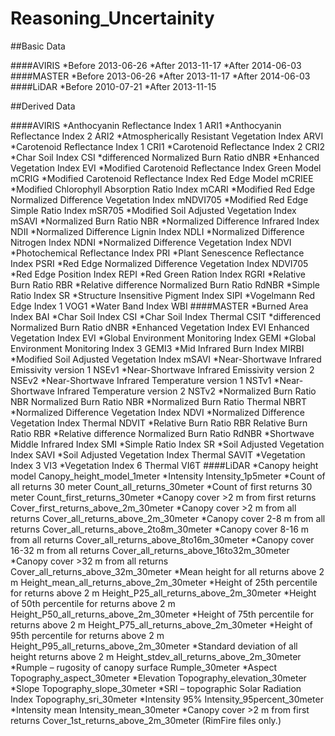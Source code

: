 # Reasoning_Uncertainity

##Basic Data

####AVIRIS 
*Before 2013-06-26
*After 2013-11-17
*After 2014-06-03
####MASTER 
*Before 2013-06-26
*After 2013-11-17
*After 2014-06-03
####LiDAR 
*Before 2010-07-21
*After 2013-11-15

##Derived Data

####AVIRIS
*Anthocyanin Reflectance Index 1 ARI1
*Anthocyanin Reflectance Index 2 ARI2
*Atmospherically Resistant Vegetation Index ARVI
*Carotenoid Reflectance Index 1 CRI1
*Carotenoid Reflectance Index 2 CRI2
*Char Soil Index CSI
*differenced Normalized Burn Ratio dNBR
*Enhanced Vegetation Index EVI
*Modified Carotenoid Reflectance Index Green Model mCRIG
*Modified Carotenoid Reflectance Index Red Edge Model mCRIEE
*Modified Chlorophyll Absorption Ratio Index mCARI
*Modified Red Edge Normalized Difference Vegetation Index mNDVI705
*Modified Red Edge Simple Ratio Index mSR705
*Modified Soil Adjusted Vegetation Index mSAVI
*Normalized Burn Ratio NBR
*Normalized Difference Infrared Index NDII
*Normalized Difference Lignin Index NDLI
*Normalized Difference Nitrogen Index NDNI
*Normalized Difference Vegetation Index NDVI
*Photochemical Reflectance Index PRI
*Plant Senescence Reflectance Index PSRI
*Red Edge Normalized Difference Vegetation Index NDVI705
*Red Edge Position Index REPI
*Red Green Ration Index RGRI
*Relative Burn Ratio RBR
*Relative difference Normalized Burn Ratio RdNBR
*Simple Ratio Index SR
*Structure Insensitive Pigment Index SIPI
*Vogelmann Red Edge Index 1 VOG1
*Water Band Index WBI
####MASTER
*Burned Area Index BAI
*Char Soil Index CSI
*Char Soil Index Thermal CSIT
*differenced Normalized Burn Ratio dNBR
*Enhanced Vegetation Index EVI Enhanced Vegetation Index EVI
*Global Environment Monitoring Index GEMI
*Global Environment Monitoring Index 3 GEMI3
*Mid Infrared Burn Index MIRBI
*Modified Soil Adjusted Vegetation Index mSAVI 
*Near-Shortwave Infrared Emissivity version 1 NSEv1
*Near-Shortwave Infrared Emissivity version 2 NSEv2
*Near-Shortwave Infrared Temperature version 1 NSTv1
*Near-Shortwave Infrared Temperature version 2 NSTv2
*Normalized Burn Ratio NBR Normalized Burn Ratio NBR
*Normalized Burn Ratio Thermal NBRT
*Normalized Difference Vegetation Index NDVI 
*Normalized Difference Vegetation Index Thermal NDVIT
*Relative Burn Ratio RBR Relative Burn Ratio RBR
*Relative difference Normalized Burn Ratio RdNBR 
*Shortwave Middle Infrared Index SMI
*Simple Ratio Index SR
*Soil Adjusted Vegetation Index SAVI
*Soil Adjusted Vegetation Index Thermal SAVIT
*Vegetation Index 3 VI3
*Vegetation Index 6 Thermal VI6T
####LiDAR
*Canopy height model Canopy_height_model_1meter
*Intensity Intensity_1p5meter
*Count of all returns 30 meter Count_all_returns_30meter
*Count of first returns 30 meter Count_first_returns_30meter
*Canopy cover >2 m from first returns Cover_first_returns_above_2m_30meter
*Canopy cover >2 m from all returns Cover_all_returns_above_2m_30meter
*Canopy cover 2-8 m from all returns Cover_all_returns_above_2to8m_30meter
*Canopy cover 8-16 m from all returns Cover_all_returns_above_8to16m_30meter
*Canopy cover 16-32 m from all returns Cover_all_returns_above_16to32m_30meter
*Canopy cover >32 m from all returns Cover_all_returns_above_32m_30meter
*Mean height for all returns above 2 m Height_mean_all_returns_above_2m_30meter
*Height of 25th percentile for returns above 2 m Height_P25_all_returns_above_2m_30meter
*Height of 50th percentile for returns above 2 m Height_P50_all_returns_above_2m_30meter
*Height of 75th percentile for returns above 2 m Height_P75_all_returns_above_2m_30meter
*Height of 95th percentile for returns above 2 m Height_P95_all_returns_above_2m_30meter
*Standard deviation of all height returns above 2 m Height_stdev_all_returns_above_2m_30meter
*Rumple – rugosity of canopy surface Rumple_30meter
*Aspect Topography_aspect_30meter
*Elevation Topography_elevation_30meter
*Slope Topography_slope_30meter
*SRI – topographic Solar Radiation Index Topography_sri_30meter
*Intensity 95% Intensity_95percent_30meter
*Intensity mean Intensity_mean_30meter
*Canopy cover >2 m from first returns Cover_1st_returns_above_2m_30meter (RimFire files only.)

